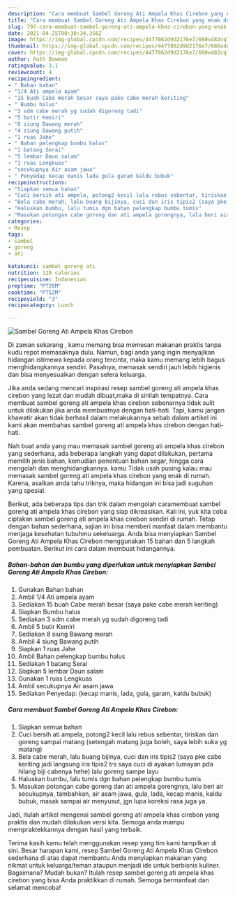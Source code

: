 ```yaml
---
description: "Cara membuat Sambel Goreng Ati Ampela Khas Cirebon yang enak dan Mudah Dibuat"
title: "Cara membuat Sambel Goreng Ati Ampela Khas Cirebon yang enak dan Mudah Dibuat"
slug: 797-cara-membuat-sambel-goreng-ati-ampela-khas-cirebon-yang-enak-dan-mudah-dibuat
date: 2021-04-25T00:30:34.356Z
image: https://img-global.cpcdn.com/recipes/4477862d9d2176e7/680x482cq70/sambel-goreng-ati-ampela-khas-cirebon-foto-resep-utama.jpg
thumbnail: https://img-global.cpcdn.com/recipes/4477862d9d2176e7/680x482cq70/sambel-goreng-ati-ampela-khas-cirebon-foto-resep-utama.jpg
cover: https://img-global.cpcdn.com/recipes/4477862d9d2176e7/680x482cq70/sambel-goreng-ati-ampela-khas-cirebon-foto-resep-utama.jpg
author: Ruth Bowman
ratingvalue: 3.1
reviewcount: 4
recipeingredient:
- " Bahan bahan"
- "1/4 Ati ampela ayam"
- "15 buah Cabe merah besar saya pake cabe merah keriting"
- " Bumbu halus"
- "3 sdm cabe merah yg sudah digoreng tadi"
- "5 butir Kemiri"
- "8 siung Bawang merah"
- "4 siung Bawang putih"
- "1 ruas Jahe"
- " Bahan pelengkap bumbu halus"
- "1 batang Serai"
- "5 lembar Daun salam"
- "1 ruas Lengkuas"
- "secukupnya Air asam jawa"
- " Penyedap kecap manis lada gula garam kaldu bubuk"
recipeinstructions:
- "Siapkan semua bahan"
- "Cuci bersih ati ampela, potong2 kecil lalu rebus sebentar, tiriskan dan goreng sampai matang (setengah matang juga boleh, saya lebih suka yg matang)"
- "Bela cabe merah, lalu buang bijinya, cuci dan iris tipis2 (saya pke cabe keriting jadi langsung iris tipis2 trs saya cuci di ayakan lumayan pda hilang biji cabenya hehe) lalu goreng sampe layu"
- "Haluskan bumbu, lalu tumis dgn bahan pelengkap bumbu tumis"
- "Masukan potongan cabe goreng dan ati ampela gorengnya, lalu beri air secukupnya, tambahkan, air asam jawa, gula, lada, kecap manis, kaldu bubuk, masak sampai air menyusut, jgn lupa koreksi rasa juga ya."
categories:
- Resep
tags:
- sambel
- goreng
- ati

katakunci: sambel goreng ati 
nutrition: 120 calories
recipecuisine: Indonesian
preptime: "PT26M"
cooktime: "PT52M"
recipeyield: "3"
recipecategory: Lunch

---
```



![Sambel Goreng Ati Ampela Khas Cirebon](https://img-global.cpcdn.com/recipes/4477862d9d2176e7/680x482cq70/sambel-goreng-ati-ampela-khas-cirebon-foto-resep-utama.jpg)

Di zaman  sekarang , kamu memang bisa memesan makanan praktis tanpa kudu repot memasaknya dulu. Namun, bagi anda yang ingin menyajikan hidangan istimewa kepada orang tercinta, maka kamu memang lebih bagus menghidangkannya sendiri. Pasalnya, memasak sendiri jauh lebih higienis dan bisa menyesuaikan dengan selera keluarga.

Jika anda sedang mencari inspirasi resep sambel goreng ati ampela khas cirebon yang lezat dan mudah dibuat,maka di sinilah tempatnya. Cara membuat sambel goreng ati ampela khas cirebon  sebenarnya tidak sulit untuk dilakukan jika anda membuatnya dengan hati-hati. Tapi, kamu jangan khawatir akan tidak berhasil dalam melakukannya 
sebab dalam artikel ini kami akan membahas sambel goreng ati ampela khas cirebon dengan hati-hati.  



Nah buat anda yang mau memasak sambel goreng ati ampela khas cirebon yang sederhana, ada beberapa langkah yang dapat dilakukan, pertama memilih jenis bahan, kemudian penentuan bahan segar, hingga cara mengolah dan menghidangkannya. kamu Tidak usah pusing kalau mau memasak sambel goreng ati ampela khas cirebon yang enak di rumah. Karena, asalkan anda  tahu triknya, maka hidangan ini bisa jadi suguhan yang spesial.

Berikut, ada beberapa tips dan trik dalam mengolah caramembuat sambel goreng ati ampela khas cirebon yang siap dikreasikan. Kali ini, yuk kita coba ciptakan sambel goreng ati ampela khas cirebon sendiri di rumah. Tetap dengan bahan sederhana, sajian ini bisa memberi manfaat dalam membantu menjaga kesehatan tubuhmu sekeluarga. Anda bisa menyiapkan Sambel Goreng Ati Ampela Khas Cirebon menggunakan 15 bahan dan 5 langkah pembuatan. Berikut ini cara dalam membuat hidangannya.

<!--inarticleads1-->

##### Bahan-bahan dan bumbu yang diperlukan untuk menyiapkan Sambel Goreng Ati Ampela Khas Cirebon:

1. Gunakan  Bahan bahan
1. Ambil 1/4 Ati ampela ayam
1. Sediakan 15 buah Cabe merah besar (saya pake cabe merah keriting)
1. Siapkan  Bumbu halus
1. Sediakan 3 sdm cabe merah yg sudah digoreng tadi
1. Ambil 5 butir Kemiri
1. Sediakan 8 siung Bawang merah
1. Ambil 4 siung Bawang putih
1. Siapkan 1 ruas Jahe
1. Ambil  Bahan pelengkap bumbu halus
1. Sediakan 1 batang Serai
1. Siapkan 5 lembar Daun salam
1. Gunakan 1 ruas Lengkuas
1. Ambil secukupnya Air asam jawa
1. Sediakan  Penyedap: (kecap manis, lada, gula, garam, kaldu bubuk)




<!--inarticleads2-->

##### Cara membuat Sambel Goreng Ati Ampela Khas Cirebon:

1. Siapkan semua bahan
1. Cuci bersih ati ampela, potong2 kecil lalu rebus sebentar, tiriskan dan goreng sampai matang (setengah matang juga boleh, saya lebih suka yg matang)
1. Bela cabe merah, lalu buang bijinya, cuci dan iris tipis2 (saya pke cabe keriting jadi langsung iris tipis2 trs saya cuci di ayakan lumayan pda hilang biji cabenya hehe) lalu goreng sampe layu
1. Haluskan bumbu, lalu tumis dgn bahan pelengkap bumbu tumis
1. Masukan potongan cabe goreng dan ati ampela gorengnya, lalu beri air secukupnya, tambahkan, air asam jawa, gula, lada, kecap manis, kaldu bubuk, masak sampai air menyusut, jgn lupa koreksi rasa juga ya.




Jadi, itulah artikel mengenai  sambel goreng ati ampela khas cirebon  yang praktis dan mudah dilakukan versi kita. Semoga anda mampu mempraktekkannya dengan hasil yang terbaik. 

Terima kasih kamu telah menggunakan resep yang tim kami tampilkan di sini. Besar harapan kami, resep  Sambel Goreng Ati Ampela Khas Cirebon sederhana di atas dapat membantu Anda menyiapkan makanan yang nikmat untuk keluarga/teman ataupun menjadi ide untuk berbisnis kuliner. Bagaimana? Mudah bukan? Itulah resep sambel goreng ati ampela khas cirebon yang bisa Anda praktikkan di rumah. Semoga bermanfaat dan selamat mencoba!

